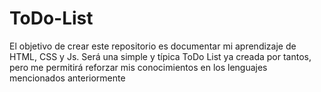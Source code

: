 # ToDo-List
El objetivo de crear este repositorio es documentar mi aprendizaje de HTML, CSS  y Js. Será una simple y típica ToDo List ya creada por tantos, pero me permitirá reforzar mis conocimientos en los lenguajes mencionados anteriormente
